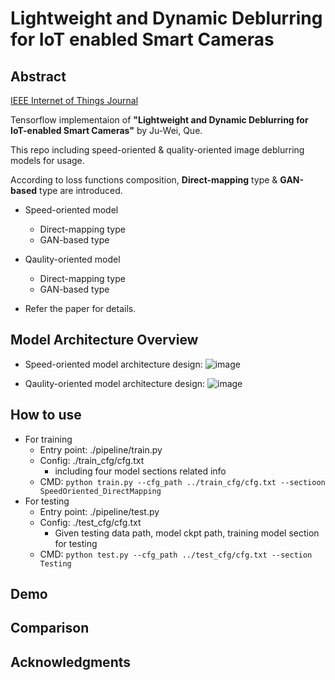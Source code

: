 # Lightweight and Dynamic Deblurring for IoT enabled Smart Cameras

## Abstract
[IEEE Internet of Things Journal](https://ieeexplore.ieee.org/document/9776515)

Tensorflow implementaion of **"Lightweight and Dynamic Deblurring for IoT-enabled Smart Cameras"** by Ju-Wei, Que. 

This repo including speed-oriented & quality-oriented image deblurring models for usage. <br>

According to loss functions composition, **Direct-mapping** type & **GAN-based** type are introduced.
  - Speed-oriented model
    - Direct-mapping type
    - GAN-based type
 
  - Qaulity-oriented model
    - Direct-mapping type
    - GAN-based type  

  - Refer the paper for details.

## Model Architecture Overview

- Speed-oriented model architecture design:
![image](https://user-images.githubusercontent.com/35868815/174267732-f6a64672-640e-45ec-8261-7e377106269e.png)

- Qaulity-oriented model architecture design:
![image](https://user-images.githubusercontent.com/35868815/174268689-ca31fa8c-ed76-4d47-8835-9c40ab5ec9b6.png)

## How to use

- For training
  - Entry point: ./pipeline/train.py
  - Config: ./train_cfg/cfg.txt
    - including four model sections related info
  - CMD: `python train.py --cfg_path ../train_cfg/cfg.txt --sectioon SpeedOriented_DirectMapping`
- For testing
  - Entry point: ./pipeline/test.py
  - Config: ./test_cfg/cfg.txt
    - Given testing data path, model ckpt path, training model section for testing
  - CMD: `python test.py --cfg_path ../test_cfg/cfg.txt --section Testing`

## Demo

## Comparison

## Acknowledgments
